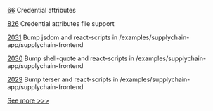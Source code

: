 
[66](https://github.com/hyperledger-labs/acapy-java-client/pull/66) Credential attributes

[826](https://github.com/hyperledger-labs/business-partner-agent/pull/826) Credential attributes file support

[2031](https://github.com/hyperledger/bevel/pull/2031) Bump jsdom and react-scripts in /examples/supplychain-app/supplychain-frontend

[2030](https://github.com/hyperledger/bevel/pull/2030) Bump shell-quote and react-scripts in /examples/supplychain-app/supplychain-frontend

[2029](https://github.com/hyperledger/bevel/pull/2029) Bump terser and react-scripts in /examples/supplychain-app/supplychain-frontend


[See more >>>](https://start-here.hyperledger.org/pull-requests)
